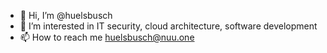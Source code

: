 - 👋 Hi, I’m @huelsbusch
- 👀 I’m interested in IT security, cloud architecture, software development
- 📫 How to reach me huelsbusch@nuu.one

